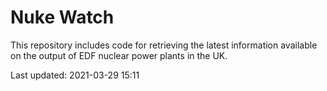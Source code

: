 # Nuke Watch

This repository includes code for retrieving the latest information available on the output of EDF nuclear power plants in the UK.

Last updated: 2021-03-29 15:11